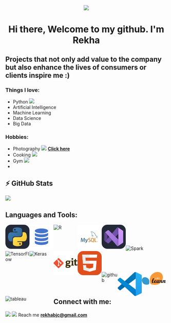 
<a href="#">
<p align="center">
<img  src="https://mir-s3-cdn-cf.behance.net/project_modules/max_1200/699e4762225981.5a89af14d87a9.gif" /></a>
</p>
<h1 align="center">Hi there, Welcome to my github. I'm Rekha</h1>

## Projects that not only add value to the company but also enhance the lives of consumers or clients inspire me :)

### Things I love:
- Python <img src="https://media.giphy.com/media/WUlplcMpOCEmTGBtBW/giphy.gif" width="30"> 
- Artificial Intelligence 
- Machine Learning 
- Data Science 
- Big Data 

### Hobbies:
- Photography <img src="https://media0.giphy.com/media/Ma1WXZW1Rl4mCsGa2l/giphy.gif" width="50"> **[Click here](https://vsco.co/rekhs99/gallery)**
- Cooking <img src="https://content.presentermedia.com/files/animsp/00016000/16208/chef_cooking_with_pan_lg_wm.gif" width="70">  
- Gym <img src="https://media0.giphy.com/media/g0EOiPMZaqE8zIYvAM/giphy.gif?cid=6c09b9529e1385a1508f55a1d3f7b63ea61e9b98b9fceb3f&rid=giphy.gif&ct=s" width="100">
- 



## :zap: GitHub Stats
<p>
    <a href="https://gitstats.me/rekhapasupulet" target="_blank"> 
        <img src="https://github-readme-stats.vercel.app/api?username=rekhapasupulet&&show_icons=true&hi&theme=dark&count_private=true&include_all_commits=true">
    </a>
</p>



    
## Languages and Tools: 
<img align="left" alt="Python" width="75px" src="https://raw.githubusercontent.com/rekhapasupulet/rekhapasupulet/c9a495b1fa16582af2513da0fb6233d7f924885f/Python-Dark.svg" />
<img align="left" alt="SQL" width="75px" src="https://raw.githubusercontent.com/github/explore/80688e429a7d4ef2fca1e82350fe8e3517d3494d/topics/sql/sql.png" />
<img align="left" alt="R" width="75px" src="https://user-images.githubusercontent.com/31332352/119156284-1510a980-ba22-11eb-93ae-351e530b230c.jpg" />
<img align="left" alt="MySQL" width="75px" src="https://raw.githubusercontent.com/github/explore/80688e429a7d4ef2fca1e82350fe8e3517d3494d/topics/mysql/mysql.png" />
<img align="left" alt="vs" width="75px" src="https://raw.githubusercontent.com/rekhapasupulet/rekhapasupulet/68ee8433a5fae512cbdb6b6f5ff495a68afa5344/VisualStudio-Dark.svg" />  

<br><br> <br>




<img align="left" alt="Spark" width="75px" src="https://user-images.githubusercontent.com/31332352/119158103-dc71cf80-ba23-11eb-9489-fb9905b70698.png" />
<img align="left" alt="TensorFlow" width="75px" src="https://user-images.githubusercontent.com/31332352/119158175-f27f9000-ba23-11eb-8bda-68c61d277ed2.png" />
<img align="left" alt="Keras" width="75px" src="https://user-images.githubusercontent.com/31332352/119158225-01664280-ba24-11eb-9f52-a0f8923739b6.png" />
<img align="left" alt="Git" width="75px" src="https://raw.githubusercontent.com/github/explore/80688e429a7d4ef2fca1e82350fe8e3517d3494d/topics/git/git.png" />  
<img align="left" alt="html" width="75px" src="https://raw.githubusercontent.com/rekhapasupulet/rekhapasupulet/68ee8433a5fae512cbdb6b6f5ff495a68afa5344/HTML.svg" />

<br><br><br><br>


<img align="left" alt="github" width="50px" src="https://cdn.jsdelivr.net/npm/simple-icons@3.13.0/icons/github.svg" />
<img align="left" alt="Visual Studio Code" width="75px" src="https://raw.githubusercontent.com/github/explore/80688e429a7d4ef2fca1e82350fe8e3517d3494d/topics/visual-studio-code/visual-studio-code.png" />
<img align="left" alt="sklearn" width="75px" src="https://raw.githubusercontent.com/scikit-learn/scikit-learn/b3fe9b8a5316b1a89e3bed37c989121a52bb7db5/doc/logos/scikit-learn-logo-without-subtitle.svg" />
<img align="left" alt="tableau" width="150px" src="https://cdnl.tblsft.com/sites/default/files/pages/tableau_cmyk_2015.png" />

<br><br>
<br>



## Connect with me:
<p align="left">

<a href = "https://www.linkedin.com/in/rekhap12/"><img src="https://img.icons8.com/fluent/48/000000/linkedin.png"/></a>
<a href = "https://www.instagram.com/rekhs_p/"><img src="https://img.icons8.com/fluent/48/000000/instagram-new.png"/></a>
Reach me **rekhabjc@gmail.com**

